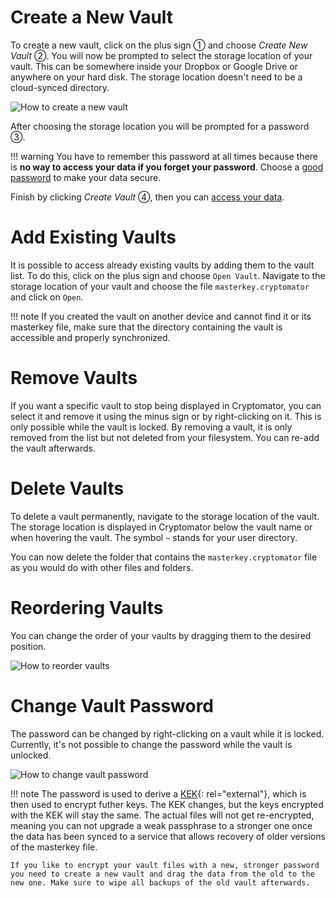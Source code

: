 # Create a New Vault

To create a new vault, click on the plus sign ① and choose _Create New Vault_ ②. You will now be prompted to select the storage location of your vault. This can be somewhere inside your Dropbox or Google Drive or anywhere on your hard disk. The storage location doesn't need to be a cloud-synced directory.

![How to create a new vault](/img/desktop/create-new-vault.png)

After choosing the storage location you will be prompted for a password ③.

!!! warning
    You have to remember this password at all times because there is **no way to access your data if you forget your password**. Choose a [good password](/security/advice/#good-passwords) to make your data secure.

Finish by clicking _Create Vault_ ④, then you can [access your data](access-vault.md).

# Add Existing Vaults

It is possible to access already existing vaults by adding them to the vault list. To do this, click on the plus sign and choose `Open Vault`. Navigate to the storage location of your vault and choose the file `masterkey.cryptomator` and click on `Open`.

!!! note
    If you created the vault on another device and cannot find it or its masterkey file, make sure that the directory containing the vault is accessible and properly synchronized.

# Remove Vaults

If you want a specific vault to stop being displayed in Cryptomator, you can select it and remove it using the minus sign or by right-clicking on it. This is only possible while the vault is locked. By removing a vault, it is only removed from the list but not deleted from your filesystem. You can re-add the vault afterwards.

# Delete Vaults

To delete a vault permanently, navigate to the storage location of the vault. The storage location is displayed in Cryptomator below the vault name or when hovering the vault. The symbol `~` stands for your user directory.

You can now delete the folder that contains the `masterkey.cryptomator` file as you would do with other files and folders.

# Reordering Vaults

You can change the order of your vaults by dragging them to the desired position.

![How to reorder vaults](/img/desktop/move-vaults.gif)

# Change Vault Password

The password can be changed by right-clicking on a vault while it is locked. Currently, it's not possible to change the password while the vault is unlocked.

![How to change vault password](/img/desktop/change-password-desktop.png)

!!! note
    The password is used to derive a [KEK](https://en.wikipedia.org/wiki/Glossary_of_cryptographic_keys){: rel="external"}, which is then used to encrypt futher keys. The KEK changes, but the keys encrypted with the KEK will stay the same. The actual files will not get re-encrypted, meaning you can not upgrade a weak passphrase to a stronger one once the data has been synced to a service that allows recovery of older versions of the masterkey file.
    
    If you like to encrypt your vault files with a new, stronger password you need to create a new vault and drag the data from the old to the new one. Make sure to wipe all backups of the old vault afterwards.
